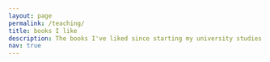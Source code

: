 ```yaml
---
layout: page
permalink: /teaching/
title: books I like
description: The books I've liked since starting my university studies.
nav: true
---
```


